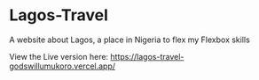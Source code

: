 # Lagos-Travel
A website about Lagos, a place in Nigeria to flex my Flexbox skills

View the Live version here: https://lagos-travel-godswillumukoro.vercel.app/
